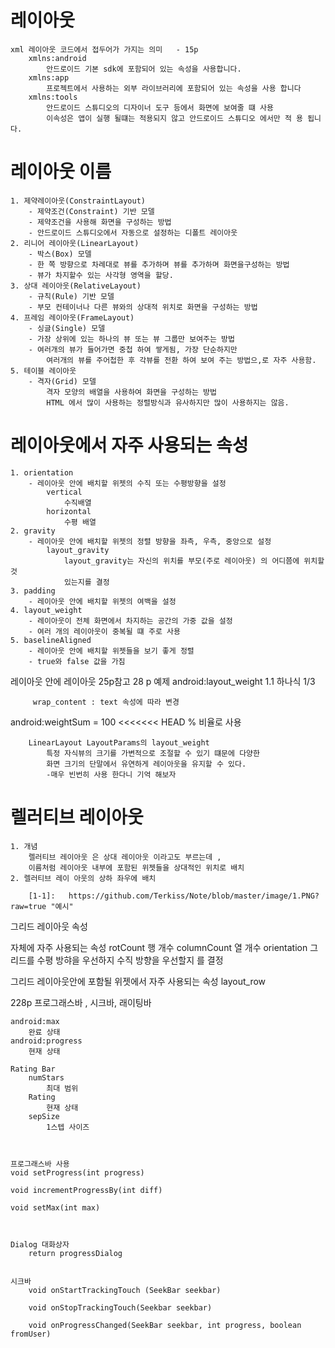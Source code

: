 # 레이아웃 
    xml 레이아웃 코드에서 접두어가 가지는 의미   - 15p
        xmlns:android   
            안드로이드 기본 sdk에 포함되어 있는 속성을 사용합니다.
        xmlns:app
            프로젝트에서 사용하는 외부 라이브러리에 포함되어 있는 속성을 사용 합니다
        xmlns:tools
            안드로이드 스튜디오의 디자이너 도구 등에서 화면에 보여줄 떄 사용
            이속성은 앱이 실행 될떄는 적용되지 않고 안드로이드 스튜디오 에서만 적 용 됩니다.
    
# 레이아웃 이름
    1. 제약레이아웃(ConstraintLayout)
        - 제약조건(Constraint) 기반 모델 
        - 제약조건을 사용해 화면을 구성하는 방법
        - 안드로이드 스튜디오에서 자동으로 설정하는 디폴트 레이아웃
    2. 리니어 레이아웃(LinearLayout)
        - 박스(Box) 모델
        - 한 쪽 방향으로 차례대로 뷰를 추가하며 뷰를 추가하며 화면을구성하는 방법
        - 뷰가 차지할수 있는 사각형 영역을 할당.
    3. 상대 레이아웃(RelativeLayout)
        - 규칙(Rule) 기반 모델 
        - 부모 컨테이너나 다른 뷰와의 상대적 위치로 화면을 구성하는 방법
    4. 프레임 레이아웃(FrameLayout)
        - 싱글(Single) 모델
        - 가장 상위에 있는 하나의 뷰 또는 뷰 그룹만 보여주는 방법 
        - 여러개의 뷰가 들어가면 중첩 하여 쌓게됨, 가장 단순하지만
            여러개의 뷰를 주어첩한 후 각뷰를 전환 하여 보여 주는 방법으,로 자주 사용함.
    5. 테이블 레이아웃
        - 격자(Grid) 모델
            격자 모양의 배열을 사용하여 화면을 구성하는 방법
            HTML 에서 많이 사용하는 정렬방식과 유사하지만 많이 사용하지는 않음.

    
# 레이아웃에서 자주 사용되는 속성
    
    1. orientation 
        - 레이아웃 안에 배치할 위젯의 수직 또는 수평방향을 설정
            vertical
                수직배열
            horizontal
                수평 배열
    2. gravity 
        - 레이아웃 안에 배치할 위젯의 정렬 방향을 좌측, 우측, 중앙으로 설정
            layout_gravity
                layout_gravity는 자신의 위치를 부모(주로 레이아웃) 의 어디쯤에 위치할 것
                있는지를 결정
    3. padding
        - 레이아웃 안에 배치할 위젯의 여백을 설정
    4. layout_weight
        - 레이아웃이 전체 화면에서 차지하는 공간의 가중 값을 설정
        - 여러 개의 레이아웃이 중복될 떄 주로 사용
    5. baselineAligned
        - 레이아웃 안에 배치할 위젯들을 보기 좋게 정렬
        - true와 false 값을 가짐

레이아웃 안에 레이아웃 25p참고
28 p 예제 android:layout_weight 1.1 하나식 1/3 
         

         wrap_content : text 속성에 따라 변경


android:weightSum = 100 
<<<<<<< HEAD
            % 비율로 사용

        LinearLayout LayoutParams의 layout_weight
            특정 자식뷰의 크기를 가변적으로 조절할 수 있기 떄문에 다양한 
            화면 크기의 단말에서 유연하게 레이아웃을 유지할 수 있다.  
            -매우 빈번히 사용 한다니 기억 해보자


# 렐러티브 레이아웃
    1. 개념 
        렐러티브 레이아웃 은 상대 레이아웃 이라고도 부르는데 ,
        이름처럼 레이아웃 내부에 포함된 위젯들을 상대적인 위치로 배치
    2. 렐러티브 레이 아웃의 상하 좌우에 배치
      
        [1-1]:   https://github.com/Terkiss/Note/blob/master/image/1.PNG?raw=true "예시"


















그리드 레이아웃 속성

<GridLayout> 자체에 자주 사용되는 속성
    rotCount
        행 개수
    columnCount 
        열 개수
    orientation
        그리드를 수평 방햐을 우선하지 수직 방향을 우선할지 를 결정

그리드 레이아웃안에 포함될 위젯에서 자주 사용되는 속성
    layout_row
        

228p 
    프로그래스바 , 시크바, 래이팅바
        
    android:max  
        완료 상태
    android:progress
        현재 상태
    
    Rating Bar
        numStars
            최대 범위
        Rating
            현재 상태
        sepSize
            1스텝 사이즈



    프로그래스바 사용
    void setProgress(int progress)

    void incrementProgressBy(int diff)

    void setMax(int max)



    Dialog 대화상자
        return progressDialog


    시크바 
        void onStartTrackingTouch (SeekBar seekbar)

        void onStopTrackingTouch(Seekbar seekbar)

        void onProgressChanged(SeekBar seekbar, int progress, boolean fromUser)






























         
    
    
    